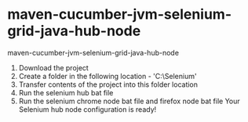 # maven-cucumber-jvm-selenium-grid-java-hub-node
maven-cucumber-jvm-selenium-grid-java-hub-node

1. Download the project
2. Create a folder in the following location - 'C:\Selenium'
3. Transfer contents of the project into this folder location
4. Run the selenium hub bat file 
5. Run the selenium chrome node bat file and firefox node bat file
Your Selenium hub node configuration is ready!
